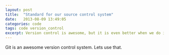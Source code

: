 ```yaml
---
layout: post
title:  "Standard for our source control system"
date:   2013-08-09 13:49:05
categories: code
tags: code version_control
excerpt: Version control is awesome, but it is even better when we do it the same
---
```


Git is an awesome version control system. Lets use that.
